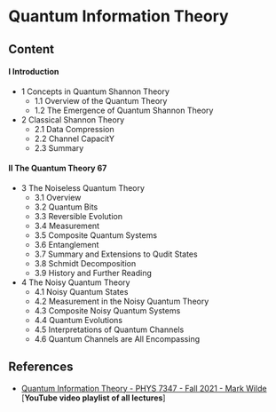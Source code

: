 # Quantum Information Theory

## Content

#### I Introduction

- 1 Concepts in Quantum Shannon Theory
  - 1.1 Overview of the Quantum Theory
  - 1.2 The Emergence of Quantum Shannon Theory
- 2 Classical Shannon Theory
  - 2.1 Data Compression
  - 2.2 Channel CapacitY
  - 2.3 Summary

#### II The Quantum Theory 67

- 3 The Noiseless Quantum Theory
  - 3.1 Overview
  - 3.2 Quantum Bits
  - 3.3 Reversible Evolution
  - 3.4 Measurement
  - 3.5 Composite Quantum Systems
  - 3.6 Entanglement
  - 3.7 Summary and Extensions to Qudit States
  - 3.8 Schmidt Decomposition
  - 3.9 History and Further Reading
- 4 The Noisy Quantum Theory
  - 4.1 Noisy Quantum States
  - 4.2 Measurement in the Noisy Quantum Theory
  - 4.3 Composite Noisy Quantum Systems
  - 4.4 Quantum Evolutions
  - 4.5 Interpretations of Quantum Channels
  - 4.6 Quantum Channels are All Encompassing



## References

- [Quantum Information Theory - PHYS 7347 - Fall 2021 - Mark Wilde](https://www.youtube.com/playlist?list=PL29N_GJFqteklFVDSo0rbse1QrtWBapfq) [**YouTube video playlist of all lectures**]
